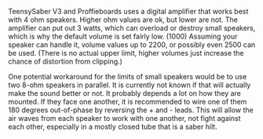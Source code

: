 TeensySaber V3 and Proffieboards uses a digital amplifier that works best with 4 ohm speakers. Higher ohm values are ok, but lower are not. The amplifier can put out 3 watts, which can overload or destroy small speakers, which is why the default volume is set fairly low. (1000) Assuming your speaker can handle it, volume values up to 2200, or possibly even 2500 can be used. (There is no actual upper limit, higher volumes just increase the chance of distortion from clipping.)

One potential workaround for the limits of small speakers would be to use two 8-ohm speakers in parallel. It is currently not known if that will actually make the sound better or not. It probably depends a lot on how they are mounted.
If they face one another, it is recommended to wire one of them 180 degrees out-of-phase by reversing the + and - leads.
This will allow the air waves from each speaker to work with one another, not fight against each other, especially in a mostly closed tube that is a saber hilt.
